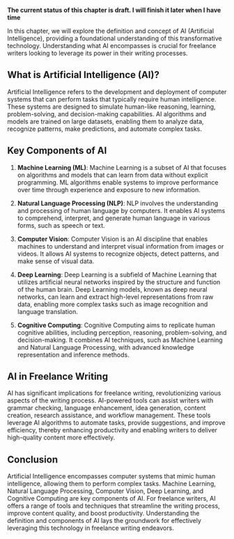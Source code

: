 **The current status of this chapter is draft. I will finish it later when I have time**

In this chapter, we will explore the definition and concept of AI (Artificial Intelligence), providing a foundational understanding of this transformative technology. Understanding what AI encompasses is crucial for freelance writers looking to leverage its power in their writing processes.

What is Artificial Intelligence (AI)?
-------------------------------------

Artificial Intelligence refers to the development and deployment of computer systems that can perform tasks that typically require human intelligence. These systems are designed to simulate human-like reasoning, learning, problem-solving, and decision-making capabilities. AI algorithms and models are trained on large datasets, enabling them to analyze data, recognize patterns, make predictions, and automate complex tasks.

Key Components of AI
--------------------

1. **Machine Learning (ML)**: Machine Learning is a subset of AI that focuses on algorithms and models that can learn from data without explicit programming. ML algorithms enable systems to improve performance over time through experience and exposure to new information.

2. **Natural Language Processing (NLP)**: NLP involves the understanding and processing of human language by computers. It enables AI systems to comprehend, interpret, and generate human language in various forms, such as speech or text.

3. **Computer Vision**: Computer Vision is an AI discipline that enables machines to understand and interpret visual information from images or videos. It allows AI systems to recognize objects, detect patterns, and make sense of visual data.

4. **Deep Learning**: Deep Learning is a subfield of Machine Learning that utilizes artificial neural networks inspired by the structure and function of the human brain. Deep Learning models, known as deep neural networks, can learn and extract high-level representations from raw data, enabling more complex tasks such as image recognition and language translation.

5. **Cognitive Computing**: Cognitive Computing aims to replicate human cognitive abilities, including perception, reasoning, problem-solving, and decision-making. It combines AI techniques, such as Machine Learning and Natural Language Processing, with advanced knowledge representation and inference methods.

AI in Freelance Writing
-----------------------

AI has significant implications for freelance writing, revolutionizing various aspects of the writing process. AI-powered tools can assist writers with grammar checking, language enhancement, idea generation, content creation, research assistance, and workflow management. These tools leverage AI algorithms to automate tasks, provide suggestions, and improve efficiency, thereby enhancing productivity and enabling writers to deliver high-quality content more effectively.

Conclusion
----------

Artificial Intelligence encompasses computer systems that mimic human intelligence, allowing them to perform complex tasks. Machine Learning, Natural Language Processing, Computer Vision, Deep Learning, and Cognitive Computing are key components of AI. For freelance writers, AI offers a range of tools and techniques that streamline the writing process, improve content quality, and boost productivity. Understanding the definition and components of AI lays the groundwork for effectively leveraging this technology in freelance writing endeavors.
